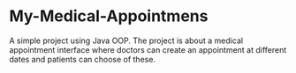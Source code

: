 # My-Medical-Appointmens
  A simple project using Java OOP. The project is about a medical appointment interface where doctors can create an appointment at different dates and patients can choose of these.
